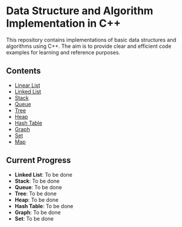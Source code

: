 # Data Structure and Algorithm Implementation in C++

This repository contains implementations of basic data structures and algorithms using C++. The aim is to provide clear and efficient code examples for learning and reference purposes.

## Contents

- [Linear List](#linear-list)
- [Linked List](#linked-list)
- [Stack](#stack)
- [Queue](#queue)
- [Tree](#tree)
- [Heap](#heap)
- [Hash Table](#hash-table)
- [Graph](#graph)
- [Set](#set)
- [Map](#map)

## Current Progress

- **Linked List**: To be done
- **Stack**: To be done
- **Queue**: To be done
- **Tree**: To be done
- **Heap**: To be done
- **Hash Table**: To be done
- **Graph**: To be done
- **Set**: To be done